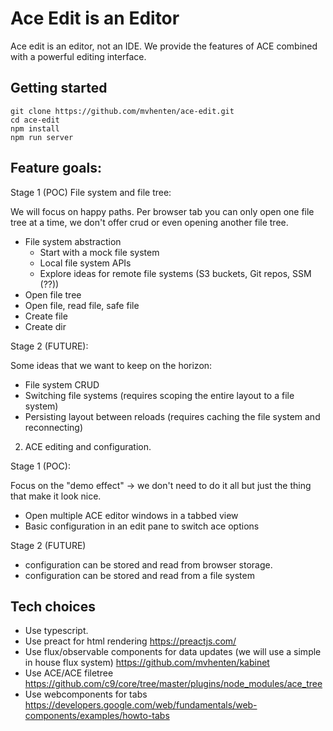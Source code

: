 # Ace Edit is an Editor

Ace edit is an editor, not an IDE. 
We provide the features of ACE combined with a powerful editing interface.


## Getting started

```
git clone https://github.com/mvhenten/ace-edit.git
cd ace-edit
npm install
npm run server
```


## Feature goals:

Stage 1 (POC) File system and file tree:

We will focus on happy paths. Per browser tab you can only open one file tree at a time, we don't offer crud or even opening another file tree.

  * File system abstraction
    * Start with a mock file system
    * Local file system APIs
    * Explore ideas for remote file systems (S3 buckets, Git repos, SSM (??))
  * Open file tree
  * Open file, read file, safe file
  * Create file
  * Create dir
  
Stage 2 (FUTURE):

Some ideas that we want to keep on the horizon:

  * File system CRUD
  * Switching file systems (requires scoping the entire layout to a file system)
  * Persisting layout between reloads (requires caching the file system and reconnecting)
  
  
2. ACE editing and configuration. 

Stage 1 (POC): 

Focus on the "demo effect" -> we don't need to do it all but just the thing that make it look nice.

  * Open multiple ACE editor windows in a tabbed view
  * Basic configuration in an edit pane to switch ace options

Stage 2 (FUTURE)

  * configuration can be stored and read from browser storage. 
  * configuration can be stored and read from a file system
  


## Tech choices

* Use typescript.
* Use preact for html rendering
https://preactjs.com/
* Use flux/observable components for data updates (we will use a simple in house flux system)
https://github.com/mvhenten/kabinet
* Use ACE/ACE filetree
https://github.com/c9/core/tree/master/plugins/node_modules/ace_tree
* Use webcomponents for tabs 
https://developers.google.com/web/fundamentals/web-components/examples/howto-tabs




  
  
